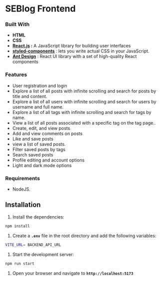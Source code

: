 # **SEBlog Frontend**

### **Built With**

- **HTML**
- **CSS**
- **[React.js](https://reactjs.org/) :** A JavaScript library for building user interfaces
- [**styled-components**](https://www.styled-components.com/) : lets you write actual CSS in your JavaScript.
- [**Ant Design**](https://ant.design/) : React UI library with a set of high-quality React components

### **Features**

- User registration and login
- Explore a list of all posts with infinite scrolling and search for posts by title and content.
- Explore a list of all users with infinite scrolling and search for users by username and full name.
- Explore a list of all tags with infinite scrolling and search for tags by name.
- View a list of all posts associated with a specific tag on the tag page..
- Create, edit, and view posts
- Add and view comments on posts
- Like and save posts
- view a list of saved posts.
- Filter saved posts by tags
- Search saved posts
- Profile editing and account options
- Light and dark mode options

### **Requirements**

- NodeJS.

## **Installation**

1. Install the dependencies:

```bash
npm install
```

1. Create a **`.env`** file in the root directory and add the following variables:

```bash
VITE_URL= BACKEND_API_URL
```

1. Start the development server:

```bash
npm run start
```

1.  Open your browser and navigate to **`http://localhost:5173`**
